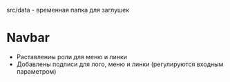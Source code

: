 src/data - временная папка для заглушек

# Navbar
- Раставлениы роли для меню и линки
- Добавлены подписи для лого, меню и линки (регулируются входным параметром)